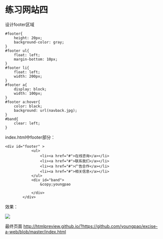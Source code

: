 # 练习网站四 #

设计footer区域

    #footer{
    	height: 20px;
    	background-color: gray;
    }
    #footer ul{
    	float: left;
    	margin-bottom: 10px;
    }
    #footer li{
    	float: left;
    	width: 200px;
    }
    #footer a{
    	display: block;
    	width: 100px;
    }
    #footer a:hover{
    	color: black;
    	background: url(navback.jpg);
    }
    #band{
    	clear: left;
    }


index.html中footer部分：
    
    <div id="footer" >
    			<ul>
    				<li><a href="#">在线咨询</a></li>
    				<li><a href="#">联系我们</a></li>
    				<li><a href="#">广告合作</a></li>
    				<li><a href="#">相关信息</a></li>
    			</ul>
    			<div id="band">
    				&copy;youngpao
    				
    			</div>
    		</div>


效果：

![](http://i.imgur.com/kLJyxIs.jpg)

最终页面 http://htmlpreview.github.io/?https://github.com/youngpao/excise-a-web/blob/master/index.html
